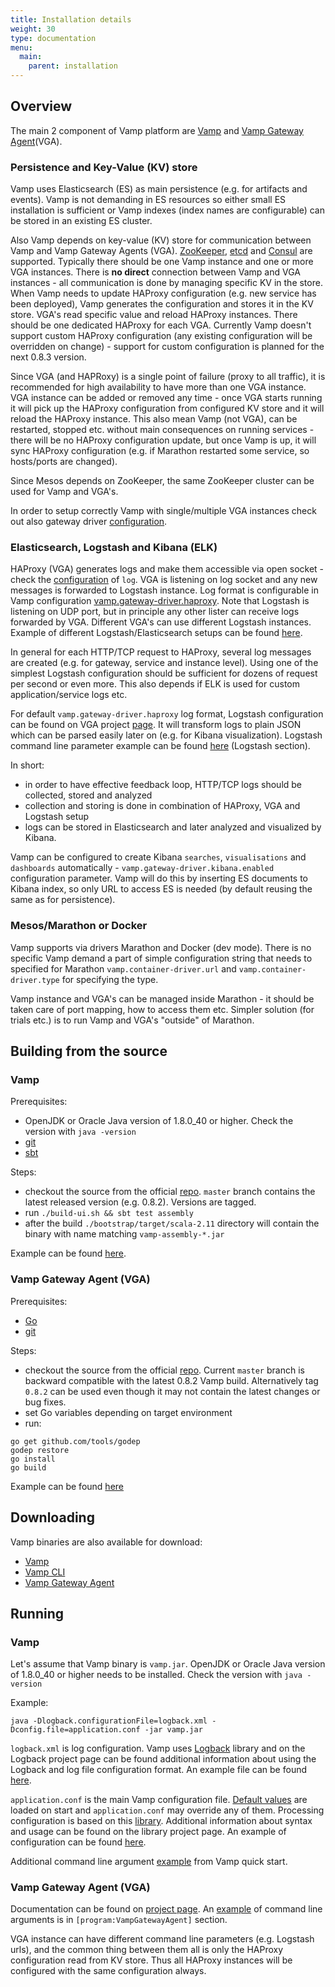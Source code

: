 ```yaml
---
title: Installation details
weight: 30
type: documentation
menu:
  main:
    parent: installation
---
```


## Overview

The main 2 component of Vamp platform are [Vamp](https://github.com/magneticio/vamp) and [Vamp Gateway Agent](https://github.com/magneticio/vamp-gateway-agent)(VGA).

### Persistence and Key-Value (KV) store

Vamp uses Elasticsearch (ES) as main persistence (e.g. for artifacts and events). 
Vamp is not demanding in ES resources so either small ES installation is sufficient or Vamp indexes (index names are configurable) can be stored in an existing ES cluster.

Also Vamp depends on key-value (KV) store for communication between Vamp and Vamp Gateway Agents (VGA).
[ZooKeeper](https://zookeeper.apache.org/), [etcd](https://coreos.com/etcd/docs/latest/) and [Consul](https://www.consul.io/) are supported.
Typically there should be one Vamp instance and one or more VGA instances.
There is **no direct** connection between Vamp and VGA instances - all communication is done by managing specific KV in the store.
When Vamp needs to update HAProxy configuration (e.g. new service has been deployed), Vamp generates the configuration and stores it in the KV store.
VGA's read specific value and reload HAProxy instances.
There should be one dedicated HAProxy for each VGA. 
Currently Vamp doesn't support custom HAProxy configuration (any existing configuration will be overridden on change) - support for custom configuration is planned for the next 0.8.3 version.

Since VGA (and HAPRoxy) is a single point of failure (proxy to all traffic), it is recommended for high availability to have more than one VGA instance.
VGA instance can be added or removed any time - once VGA starts running it will pick up the HAProxy configuration from configured KV store and it will reload the HAProxy instance.
This also mean Vamp (not VGA), can be restarted, stopped etc. without main consequences on running services - there will be no HAProxy configuration update, but once Vamp is up, it will sync HAProxy configuration (e.g. if Marathon restarted some service, so hosts/ports are changed).  

Since Mesos depends on ZooKeeper, the same ZooKeeper cluster can be used for Vamp and VGA's.

In order to setup correctly Vamp with single/multiple VGA instances check out also gateway driver [configuration](/documentation/installation/configuration/#gateway-driver).

### Elasticsearch, Logstash and Kibana (ELK)

HAProxy (VGA) generates logs and make them accessible via open socket - check the [configuration](https://github.com/magneticio/vamp-gateway-agent/blob/master/haproxy.cfg) of `log`.
VGA is listening on log socket and any new messages is forwarded to Logstash instance.
Log format is configurable in Vamp configuration [vamp.gateway-driver.haproxy](https://github.com/magneticio/vamp/blob/master/bootstrap/src/main/resources/reference.conf).
Note that Logstash is listening on UDP port, but in principle any other lister can receive logs forwarded by VGA.
Different VGA's can use different Logstash instances.
Example of different Logstash/Elasticsearch setups can be found [here](https://www.elastic.co/guide/en/logstash/current/deploying-and-scaling.html).

In general for each HTTP/TCP request to HAProxy, several log messages are created (e.g. for gateway, service and instance level).
Using one of the simplest Logstash configuration should be sufficient for dozens of request per second or even more.
This also depends if ELK is used for custom application/service logs etc.

For default `vamp.gateway-driver.haproxy` log format, Logstash configuration can be found on VGA project [page](https://github.com/magneticio/vamp-gateway-agent).
It will transform logs to plain JSON which can be parsed easily later on (e.g. for Kibana visualization).
Logstash command line parameter example can be found [here](https://github.com/magneticio/vamp-docker/blob/master/quick-start-marathon/supervisord.conf) (Logstash section).

In short:

- in order to have effective feedback loop, HTTP/TCP logs should be collected, stored and analyzed
- collection and storing is done in combination of HAProxy, VGA and Logstash setup
- logs can be stored in Elasticsearch and later analyzed and visualized by Kibana.
 
Vamp can be configured to create Kibana `searches`, `visualisations` and `dashboards` automatically - `vamp.gateway-driver.kibana.enabled` configuration parameter.
Vamp will do this by inserting ES documents to Kibana index, so only URL to access ES is needed (by default reusing the same as for persistence).  

### Mesos/Marathon or Docker

Vamp supports via drivers Marathon and Docker (dev mode).
There is no specific Vamp demand a part of simple configuration string that needs to specified for Marathon `vamp.container-driver.url` and `vamp.container-driver.type` for specifying the type.

Vamp instance and VGA's can be managed inside Marathon - it should be taken care of port mapping, how to access them etc.
Simpler solution (for trials etc.) is to run Vamp and VGA's "outside" of Marathon.

## Building from the source

### Vamp

Prerequisites:

- OpenJDK or Oracle Java version of 1.8.0_40 or higher. Check the version with `java -version`
- [git](https://git-scm.com/)
- [sbt](http://www.scala-sbt.org/index.html)

Steps:

- checkout the source from the official [repo](https://github.com/magneticio/vamp). `master` branch contains the latest released version (e.g. 0.8.2). Versions are tagged.
- run `./build-ui.sh && sbt test assembly`
- after the build `./bootstrap/target/scala-2.11` directory will contain the binary with name matching `vamp-assembly-*.jar`

Example can be found [here](https://github.com/magneticio/vamp-docker/blob/master/quick-start-marathon/make.sh).

### Vamp Gateway Agent (VGA)

Prerequisites:

- [Go](https://golang.org/)
- [git](https://git-scm.com/)

Steps:

- checkout the source from the official [repo](https://github.com/magneticio/vamp-gateway-agent). Current `master` branch is backward compatible with the latest 0.8.2 Vamp build. Alternatively tag `0.8.2` can be used even though it may not contain the latest changes or bug fixes.
- set Go variables depending on target environment
- run:

```
go get github.com/tools/godep
godep restore
go install
go build
```

Example can be found [here](https://github.com/magneticio/vamp-docker/blob/master/clique-base/make.sh)

## Downloading

Vamp binaries are also available for download:

- [Vamp](https://bintray.com/magnetic-io/downloads/vamp/view)
- [Vamp CLI](https://bintray.com/magnetic-io/downloads/vamp-cli/view)
- [Vamp Gateway Agent](https://bintray.com/magnetic-io/downloads/vamp-gateway-agent/view)

## Running

### Vamp

Let's assume that Vamp binary is `vamp.jar`.
OpenJDK or Oracle Java version of 1.8.0_40 or higher needs to be installed. Check the version with `java -version`

Example:
```
java -Dlogback.configurationFile=logback.xml -Dconfig.file=application.conf -jar vamp.jar
```

`logback.xml` is log configuration. 
Vamp uses [Logback](http://logback.qos.ch/) library and on the Logback project page can be found additional information about using the Logback and log file configuration format.
An example file can be found [here](https://github.com/magneticio/vamp-docker/blob/master/quick-start-marathon/conf/logback.xml).

`application.conf` is the main Vamp configuration file. 
[Default values](https://github.com/magneticio/vamp/blob/master/bootstrap/src/main/resources/reference.conf) are loaded on start and `application.conf` may override any of them.
Processing configuration is based on this [library](https://github.com/typesafehub/config). 
Additional information about syntax and usage can be found on the library project page.
An example of configuration can be found [here](https://github.com/magneticio/vamp-docker/blob/master/quick-start-marathon/conf/application.conf). 

Additional command line argument [example](https://github.com/magneticio/vamp-docker/blob/master/quick-start-marathon/start.sh) from Vamp quick start.

### Vamp Gateway Agent (VGA)

Documentation can be found on [project page](https://github.com/magneticio/vamp-gateway-agent).
An [example](https://github.com/magneticio/vamp-docker/blob/master/quick-start-marathon/supervisord.conf) of command line arguments is in `[program:VampGatewayAgent]` section.

VGA instance can have different command line parameters (e.g. Logstash urls), and the common thing between them all is only the HAProxy configuration read from KV store.
Thus all HAProxy instances will be configured with the same configuration always.
